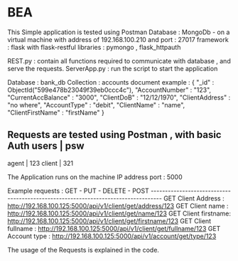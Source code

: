 # BEA

This Simple application is tested using Postman
Database : MongoDb - on a virtual machine with address of 192.168.100.210 and port : 27017
framework : flask with flask-restful
libraries : pymongo , flask_httpauth

REST.py        : contain all functions required to communicate with database , and serve the requests.
ServerApp.py   : run the script to start the application

Database   : bank_db
Collection : accounts
document example : 
{
    "_id" : ObjectId("599e478b23049f39eb0ccc4c"),
    "AccountNumber" : "123",
    "CurrentAccBalance" : "3000",
    "ClientDoB" : "12/12/1970",
    "ClientAddress" : "no where",
    "AccountType" : "debit",
    "ClientName" : "name",
    "ClientFirstName" : "firstName"
}

Requests are tested using Postman , with basic Auth 
users     |     psw
-------------------
agent     |     123
client    |     321

The Application runs on the machine IP address
port : 5000

Example requests : 
    GET - PUT - DELETE - POST
    ----------------------------------------------------------------------------------
    GET Client Address  : http://192.168.100.125:5000/api/v1/client/get/address/123
    GET Client name     : http://192.168.100.125:5000/api/v1/client/get/name/123
    GET Client firstname: http://192.168.100.125:5000/api/v1/client/get/firstname/123
    GET Client fullname : http://192.168.100.125:5000/api/v1/client/get/fullname/123
    GET Account type    : http://192.168.100.125:5000/api/v1/account/get/type/123

The usage of the Requests is explained in the code.




